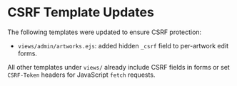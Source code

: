 # CSRF Template Updates

The following templates were updated to ensure CSRF protection:

- `views/admin/artworks.ejs`: added hidden `_csrf` field to per-artwork edit forms.

All other templates under `views/` already include CSRF fields in forms or set `CSRF-Token` headers for JavaScript `fetch` requests.

